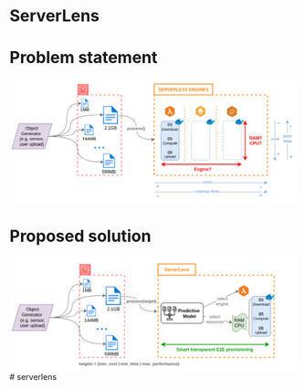 # ServerLens

# Problem statement
![problem.png](docs/problem.png)

# Proposed solution
![solution.png](docs/solution.png)# serverlens
